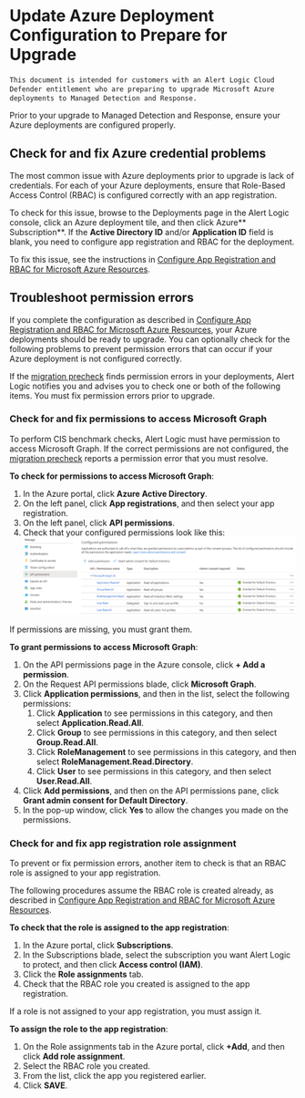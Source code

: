 # Update Azure Deployment Configuration to Prepare for Upgrade

    This document is intended for customers with an Alert Logic Cloud Defender entitlement who are preparing to upgrade Microsoft Azure deployments to Managed Detection and Response.    
Prior to your upgrade to Managed Detection and Response, ensure your Azure deployments are configured properly.

## Check for and fix Azure credential problems

The most common issue with Azure deployments prior to upgrade is lack of credentials. For each of your Azure deployments, ensure that Role-Based Access Control (RBAC) is configured correctly with an app registration.

To check for this issue, browse to the Deployments page in the Alert Logic console, click an Azure deployment tile, and then click Azure** Subscription**. If the **Active Directory ID** and/or **Application ID** field is blank, you need to configure app registration and RBAC for the deployment.

To fix this issue, see the instructions in [Configure App Registration and RBAC for Microsoft Azure Resources](../prepare/azure-rbac-role-setup.md).

## Troubleshoot permission errors

If you complete the configuration as described in [Configure App Registration and RBAC for Microsoft Azure Resources](../prepare/azure-rbac-role-setup.md), your Azure deployments should be ready to upgrade. You can optionally check for the following problems to prevent permission errors that can occur if your Azure deployment is not configured correctly.

If the [migration precheck](../reference/migration-prechecks.md) finds permission errors in your deployments, Alert Logic notifies you and advises you to check one or both of the following items. You must fix permission errors prior to upgrade.

### Check for and fix permissions to access Microsoft Graph

To perform CIS benchmark checks, Alert Logic must have permission to access Microsoft Graph. If the correct permissions are not configured,  the [migration precheck](../reference/migration-prechecks.md) reports a permission error that you must resolve.

**To check for permissions to access Microsoft Graph**:

1. In the Azure portal, click **Azure Active Directory**.
2. On the left panel, click **App registrations**, and then select your app registration.
3. On the left panel, click **API permissions**.
4. Check that your configured permissions look like this:
[![](../Resources/Images/automated-response/configured-microsoft-graph.png)](../Resources/Images/automated-response/configured-microsoft-graph.png)

If permissions are missing, you must grant them.

**To grant permissions to access Microsoft Graph**:

1. On the API permissions page in the Azure console, click **+ Add a permission**.
2. On the Request API permissions blade, click **Microsoft Graph**.
3. Click **Application permissions**, and then in the list, select the following permissions:
   1. Click **Application** to see permissions in this category, and then select **Application.Read.All**.
   2. Click **Group** to see permissions in this category, and then select **Group.Read.All**.
   3. Click **RoleManagement** to see permissions in this category, and then select **RoleManagement.Read.Directory**.
   4. Click **User**  to see permissions in this category, and then select **User.Read.All**.
5. Click **Add permissions**, and then on the API permissions pane, click **Grant admin consent for Default Directory**.
6. In  the pop-up window, click **Yes** to allow the changes you made on the permissions.

### Check for and fix  app registration role assignment

To prevent or fix permission errors, another item to check is that an RBAC role is assigned to your app registration.

The following procedures assume the RBAC role is created already, as described in [Configure App Registration and RBAC for Microsoft Azure Resources](../prepare/azure-rbac-role-setup.md).

**To check that the role is assigned to the app registration**:

1. In the Azure portal, click **Subscriptions**.
2. In the Subscriptions blade, select the subscription you want Alert Logic to protect, and then click **Access control (IAM)**.
3. Click the **Role assignments** tab.
4. Check that the RBAC role you created is assigned to the app registration.

If a role is not assigned to your app registration, you must assign it.

**To assign the role to the app registration**:

1. On the Role assignments tab in the Azure portal, click **+Add**, and then click **Add role assignment**.
2. Select the RBAC role you created.
3. From the list, click the app you registered earlier.
4. Click **SAVE**.

